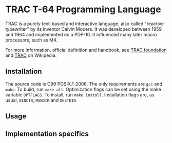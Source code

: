 # TRAC T-64 Programming Language

TRAC is a purely text-based and interactive language, also called
"reactive typewriter" by its inventor Calvin Mooers. It was developed
between 1959 and 1964 and implemented on a PDP-10. It influenced many
later macro processors, such as M4.

For more information, official definition and handbook, see
[TRAC foundation](https://web.archive.org/web/20041011175826/http://www.tracfoundation.org/t64tech.htm) and [TRAC](https://en.wikipedia.org/wiki/TRAC%5F%28programming_language%29) on Wikipedia.

## Installation

The source code is C99 POSIX.1-2008. The only requirements are `gcc`
and `make`. To build, run `make all`. Optimization flags can be set
using the make variable `OPTFLAGS`. To install, run `make
install`. Installation flags are, as usual, `BINDIR`, `MANDIR` and
`DESTDIR`.


## Usage

## Implementation specifics
